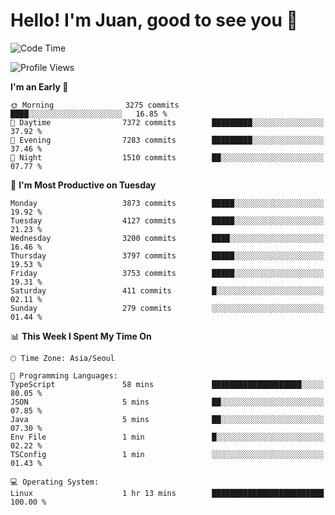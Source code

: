 # Hello! I'm Juan, good to see you 👋

<!--
**Y-k-Y/Y-k-Y** is a ✨ _special_ ✨ repository because its `README.md` (this file) appears on your GitHub profile.

Here are some ideas to get you started:

- 🔭 I’m currently working on ...
- 🌱 I’m currently learning ...
- 👯 I’m looking to collaborate on ...
- 🤔 I’m looking for help with ...
- 💬 Ask me about ...
- 📫 How to reach me: ...
- 😄 Pronouns: ...
- ⚡ Fun fact: ...
-->
<!--
![Profile views](https://gpvc.arturio.dev/Y-k-Y)

[![Omid Nikrah StackOverflow](https://github-readme-stackoverflow.vercel.app/?userID=9517076)](https://stackoverflow.com/users/9517076/i-have-10-fingers)
-->

<!--START_SECTION:waka-->
![Code Time](http://img.shields.io/badge/Code%20Time-1%2C755%20hrs%2050%20mins-blue)

![Profile Views](http://img.shields.io/badge/Profile%20Views-0-blue)

**I'm an Early 🐤** 

```text
🌞 Morning                3275 commits        ████░░░░░░░░░░░░░░░░░░░░░   16.85 % 
🌆 Daytime                7372 commits        █████████░░░░░░░░░░░░░░░░   37.92 % 
🌃 Evening                7283 commits        █████████░░░░░░░░░░░░░░░░   37.46 % 
🌙 Night                  1510 commits        ██░░░░░░░░░░░░░░░░░░░░░░░   07.77 % 
```
📅 **I'm Most Productive on Tuesday** 

```text
Monday                   3873 commits        █████░░░░░░░░░░░░░░░░░░░░   19.92 % 
Tuesday                  4127 commits        █████░░░░░░░░░░░░░░░░░░░░   21.23 % 
Wednesday                3200 commits        ████░░░░░░░░░░░░░░░░░░░░░   16.46 % 
Thursday                 3797 commits        █████░░░░░░░░░░░░░░░░░░░░   19.53 % 
Friday                   3753 commits        █████░░░░░░░░░░░░░░░░░░░░   19.31 % 
Saturday                 411 commits         █░░░░░░░░░░░░░░░░░░░░░░░░   02.11 % 
Sunday                   279 commits         ░░░░░░░░░░░░░░░░░░░░░░░░░   01.44 % 
```


📊 **This Week I Spent My Time On** 

```text
🕑︎ Time Zone: Asia/Seoul

💬 Programming Languages: 
TypeScript               58 mins             ████████████████████░░░░░   80.05 % 
JSON                     5 mins              ██░░░░░░░░░░░░░░░░░░░░░░░   07.85 % 
Java                     5 mins              ██░░░░░░░░░░░░░░░░░░░░░░░   07.30 % 
Env File                 1 min               █░░░░░░░░░░░░░░░░░░░░░░░░   02.22 % 
TSConfig                 1 min               ░░░░░░░░░░░░░░░░░░░░░░░░░   01.43 % 

💻 Operating System: 
Linux                    1 hr 13 mins        █████████████████████████   100.00 % 
```


<!--END_SECTION:waka-->
